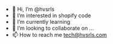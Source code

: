 - 👋 Hi, I’m @hvsrls
- 👀 I’m interested in shopify code
- 🌱 I’m currently learning
- 💞️ I’m looking to collaborate on ...
- 📫 How to reach me tech@hvsrls.com

<!---
hvsrls/hvsrls is a ✨ special ✨ repository because its `README.md` (this file) appears on your GitHub profile.
You can click the Preview link to take a look at your changes.
--->
